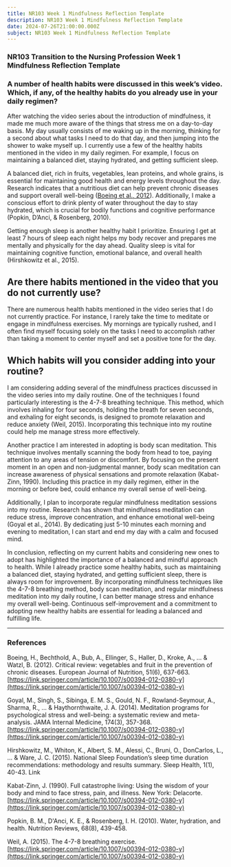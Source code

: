 ```yaml
---
title: NR103 Week 1 Mindfulness Reflection Template
description: NR103 Week 1 Mindfulness Reflection Template
date: 2024-07-26T21:00:00.000Z
subject: NR103 Week 1 Mindfulness Reflection Template
---
```


### NR103 Transition to the Nursing Profession Week 1 Mindfulness Reflection Template

### A number of health habits were discussed in this week’s video. Which, if any, of the healthy habits do you already use in your daily regimen?

After watching the video series about the introduction of mindfulness, it made me much more aware of the things that stress me on a day-to-day basis. My day usually consists of me waking up in the morning, thinking for a second about what tasks I need to do that day, and then jumping into the shower to wake myself up. I currently use a few of the healthy habits mentioned in the video in my daily regimen. For example, I focus on maintaining a balanced diet, staying hydrated, and getting sufficient sleep.

A balanced diet, rich in fruits, vegetables, lean proteins, and whole grains, is essential for maintaining good health and energy levels throughout the day. Research indicates that a nutritious diet can help prevent chronic diseases and support overall well-being ([Boeing et al., 2012](https://link.springer.com/article/10.1007/s00394-012-0380-y)). Additionally, I make a conscious effort to drink plenty of water throughout the day to stay hydrated, which is crucial for bodily functions and cognitive performance (Popkin, D’Anci, & Rosenberg, 2010).

Getting enough sleep is another healthy habit I prioritize. Ensuring I get at least 7 hours of sleep each night helps my body recover and prepares me mentally and physically for the day ahead. Quality sleep is vital for maintaining cognitive function, emotional balance, and overall health (Hirshkowitz et al., 2015).

## Are there habits mentioned in the video that you do not currently use?

There are numerous health habits mentioned in the video series that I do not currently practice. For instance, I rarely take the time to meditate or engage in mindfulness exercises. My mornings are typically rushed, and I often find myself focusing solely on the tasks I need to accomplish rather than taking a moment to center myself and set a positive tone for the day.

## Which habits will you consider adding into your routine?

I am considering adding several of the mindfulness practices discussed in the video series into my daily routine. One of the techniques I found particularly interesting is the 4-7-8 breathing technique. This method, which involves inhaling for four seconds, holding the breath for seven seconds, and exhaling for eight seconds, is designed to promote relaxation and reduce anxiety (Weil, 2015). Incorporating this technique into my routine could help me manage stress more effectively.

Another practice I am interested in adopting is body scan meditation. This technique involves mentally scanning the body from head to toe, paying attention to any areas of tension or discomfort. By focusing on the present moment in an open and non-judgmental manner, body scan meditation can increase awareness of physical sensations and promote relaxation (Kabat-Zinn, 1990). Including this practice in my daily regimen, either in the morning or before bed, could enhance my overall sense of well-being.

Additionally, I plan to incorporate regular mindfulness meditation sessions into my routine. Research has shown that mindfulness meditation can reduce stress, improve concentration, and enhance emotional well-being (Goyal et al., 2014). By dedicating just 5-10 minutes each morning and evening to meditation, I can start and end my day with a calm and focused mind.

In conclusion, reflecting on my current habits and considering new ones to adopt has highlighted the importance of a balanced and mindful approach to health. While I already practice some healthy habits, such as maintaining a balanced diet, staying hydrated, and getting sufficient sleep, there is always room for improvement. By incorporating mindfulness techniques like the 4-7-8 breathing method, body scan meditation, and regular mindfulness meditation into my daily routine, I can better manage stress and enhance my overall well-being. Continuous self-improvement and a commitment to adopting new healthy habits are essential for leading a balanced and fulfilling life.

***

### References

Boeing, H., Bechthold, A., Bub, A., Ellinger, S., Haller, D., Kroke, A., ... & Watzl, B. (2012). Critical review: vegetables and fruit in the prevention of chronic diseases. European Journal of Nutrition, 51(6), 637-663.[https://link.springer.com/article/10.1007/s00394-012-0380-y](https://link.springer.com/article/10.1007/s00394-012-0380-y)

Goyal, M., Singh, S., Sibinga, E. M. S., Gould, N. F., Rowland-Seymour, A., Sharma, R., ... & Haythornthwaite, J. A. (2014). Meditation programs for psychological stress and well-being: a systematic review and meta-analysis. JAMA Internal Medicine, 174(3), 357-368. [https://link.springer.com/article/10.1007/s00394-012-0380-y](https://link.springer.com/article/10.1007/s00394-012-0380-y)

Hirshkowitz, M., Whiton, K., Albert, S. M., Alessi, C., Bruni, O., DonCarlos, L., ... & Ware, J. C. (2015). National Sleep Foundation’s sleep time duration recommendations: methodology and results summary. Sleep Health, 1(1), 40-43. Link

Kabat-Zinn, J. (1990). Full catastrophe living: Using the wisdom of your body and mind to face stress, pain, and illness. New York: Delacorte. [https://link.springer.com/article/10.1007/s00394-012-0380-y](https://link.springer.com/article/10.1007/s00394-012-0380-y)

Popkin, B. M., D'Anci, K. E., & Rosenberg, I. H. (2010). Water, hydration, and health. Nutrition Reviews, 68(8), 439-458. 

Weil, A. (2015). The 4-7-8 breathing exercise. [https://link.springer.com/article/10.1007/s00394-012-0380-y](https://link.springer.com/article/10.1007/s00394-012-0380-y)
